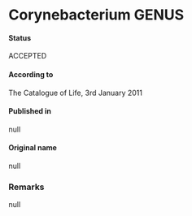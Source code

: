 Corynebacterium GENUS
=======

#### Status
ACCEPTED

#### According to
The Catalogue of Life, 3rd January 2011

#### Published in
null

#### Original name
null

### Remarks
null